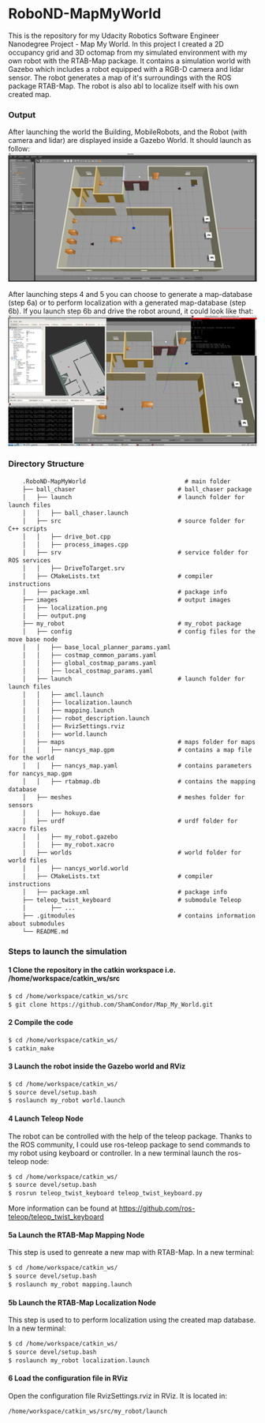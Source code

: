 # RoboND-MapMyWorld
This is the repository for my Udacity Robotics Software Engineer Nanodegree Project - Map My World. In this project I created a 2D occupancy grid and 3D octomap from my simulated environment with my own robot with the RTAB-Map package.
It contains a simulation world with Gazebo which includes a robot equipped with a RGB-D camera and lidar sensor. The robot generates a map of it's surroundings with the ROS package RTAB-Map. The robot is also abl to localize itself with his own created map.

### Output
After launching the world the Building, MobileRobots, and the Robot (with camera and lidar) are displayed inside a Gazebo World. It should launch as follow:
![alt text](src/images/output.png)

After launching steps 4 and 5 you can choose to generate a map-database (step 6a) or to perform localization with a generated map-database (step 6b). If you launch step 6b and drive the robot around, it could look like that:
![alt text](src/images/localization.png)

### Directory Structure
```
    .RoboND-MapMyWorld                            # main folder 
    ├── ball_chaser                             # ball_chaser package
    │   ├── launch                              # launch folder for launch files
    │   │   ├── ball_chaser.launch
    │   ├── src                                 # source folder for C++ scripts
    │   │   ├── drive_bot.cpp
    │   │   ├── process_images.cpp
    │   ├── srv                                 # service folder for ROS services
    │   │   ├── DriveToTarget.srv
    │   ├── CMakeLists.txt                      # compiler instructions
    │   ├── package.xml                         # package info
    ├── images                                  # output images
    │   ├── localization.png
    │   ├── output.png
    ├── my_robot                                # my_robot package
    │   ├── config                              # config files for the move base node
    │   │   ├── base_local_planner_params.yaml
    │   │   ├── costmap_common_params.yaml
    │   │   ├── global_costmap_params.yaml
    │   │   ├── local_costmap_params.yaml
    │   ├── launch                              # launch folder for launch files
    │   │   ├── amcl.launch
    │   │   ├── localization.launch
    │   │   ├── mapping.launch
    │   │   ├── robot_description.launch
    │   │   ├── RvizSettings.rviz
    │   │   ├── world.launch
    │   ├── maps                                # maps folder for maps
    │   │   ├── nancys_map.gpm                  # contains a map file for the world
    │   │   ├── nancys_map.yaml                 # contains parameters for nancys_map.gpm
    │   │   ├── rtabmap.db                      # contains the mapping database
    │   ├── meshes                              # meshes folder for sensors
    │   │   ├── hokuyo.dae
    │   ├── urdf                                # urdf folder for xacro files
    │   │   ├── my_robot.gazebo
    │   │   ├── my_robot.xacro
    │   ├── worlds                              # world folder for world files
    │   │   ├── nancys_world.world
    │   ├── CMakeLists.txt                      # compiler instructions
    │   ├── package.xml                         # package info
    ├── teleop_twist_keyboard                   # submodule Teleop
    │       ├── ...
    ├── .gitmodules                             # contains information about submodules
    └── README.md
```

### Steps to launch the simulation

#### 1 Clone the repository in the catkin workspace i.e. /home/workspace/catkin_ws/src
```sh
$ cd /home/workspace/catkin_ws/src
$ git clone https://github.com/ShamCondor/Map_My_World.git
```

#### 2 Compile the code
```sh
$ cd /home/workspace/catkin_ws/
$ catkin_make
```

#### 3 Launch the robot inside the Gazebo world and RViz
```sh
$ cd /home/workspace/catkin_ws/
$ source devel/setup.bash
$ roslaunch my_robot world.launch
```

#### 4 Launch Teleop Node
The robot can be controlled with the help of the teleop package. Thanks to the ROS community, I could use ros-teleop package to send commands to my robot using keyboard or controller.
In a new terminal launch the ros-teleop node:
```sh
$ cd /home/workspace/catkin_ws/
$ source devel/setup.bash
$ rosrun teleop_twist_keyboard teleop_twist_keyboard.py
```
More information can be found at https://github.com/ros-teleop/teleop_twist_keyboard

#### 5a Launch the RTAB-Map Mapping Node
This step is used to genreate a new map with RTAB-Map.
In a new terminal:
```sh
$ cd /home/workspace/catkin_ws/
$ source devel/setup.bash
$ roslaunch my_robot mapping.launch
```

#### 5b Launch the RTAB-Map Localization Node
This step is used to to perform localization using the created map database.
In a new terminal:
```sh
$ cd /home/workspace/catkin_ws/
$ source devel/setup.bash
$ roslaunch my_robot localization.launch
```

#### 6 Load the configuration file in RViz
Open the configuration file RvizSettings.rviz in RViz. It is located in:
```sh
/home/workspace/catkin_ws/src/my_robot/launch
```



